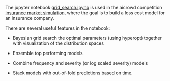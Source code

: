 The jupyter notebook [grid_search.ipynb](grid_search.ipynb) is used in the aicrowd competition [insurance market simulation](https://www.aicrowd.com/challenges/insurance-pricing-game), where the goal is to build a loss cost model for an insurance company. 

There are several useful features in the notebook:

* Bayesian grid search the optimal parameters (using hyperopt) together with visualization of the distribution spaces

* Ensemble top performing models

* Combine frequency and severity (or log scaled severity) models

* Stack models with out-of-fold predictions based on time. 